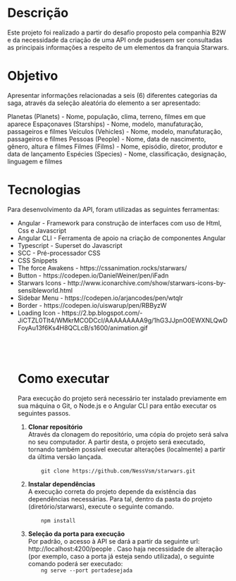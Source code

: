 # Descrição

Este projeto foi realizado a partir do desafio proposto pela companhia B2W e da necessidade da criação de uma API onde pudessem ser consultadas as principais informações a respeito de um elementos da franquia Starwars.

# Objetivo

Apresentar informações relacionadas a seis (6) diferentes categorias da saga, através da seleção aleatória do elemento a ser apresentado:

Planetas (Planets) - Nome, população, clima, terreno, filmes em que aparece
Espaçonaves (Starships) - Nome, modelo, manufaturação, passageiros e filmes
Veículos (Vehicles) - Nome, modelo, manufaturação, passageiros e filmes
Pessoas (People) - Nome, data de nascimento, gênero, altura e filmes
Filmes (Films) - Nome, episódio, diretor, produtor e data de lançamento
Espécies (Species) -  Nome, classificação, designação, linguagem e filmes

# Tecnologias

Para desenvolvimento da API, foram utilizadas as seguintes ferramentas:
<ul>
  <li>
    Angular - Framework para construção de interfaces com uso de Html, Css e Javascript </li>
   <li>
     Angular CLI - Ferramenta de apoio na criação de componentes Angular</li>
  <li>
    Typescript - Superset do Javascript </li>
  <li>
    SCC - Pré-processador CSS </li>
  <li>
    CSS Snippets </li>
   <li>
     The force Awakens - https://cssanimation.rocks/starwars/ </li>
  <li>
    Button - https://codepen.io/DanielWeiner/pen/iFadn </li>
  <li>
    Starwars Icons - http://www.iconarchive.com/show/starwars-icons-by-sensibleworld.html </li>
  <li>
    Sidebar Menu - https://codepen.io/arjancodes/pen/wtqIr </li>
  <li>
    Border - https://codepen.io/uiswarup/pen/RBByzW </li>
  <li>
    Loading Icon - https://2.bp.blogspot.com/-JiCTZL0TIt4/WMkrMCODCcI/AAAAAAAAA9g/1hG3JJpnO0EWXNLQwDFoyAu13f6Ks4H8QCLcB/s1600/animation.gif </li>
  <br /><br /><br />
  
  # Como executar
  
  Para execução do projeto será necessário ter instalado previamente em sua máquina o Git, o Node.js e o Angular CLI para então executar os seguintes passos.

  <ol>
  <li> <b> Clonar repositório </b> <br />
Através da clonagem do repositório, uma cópia do projeto será salva no seu computador. A partir desta, o projeto será executado, tornando também possível executar alterações (localmente) a partir da última versão lançada.<br />
    <code>
    git clone https://github.com/NessVsm/starwars.git
    </code>
  </li>
  <li> <b> Instalar dependências </b> <br />
    A execução correta do projeto depende da existência das dependências necessárias. Para tal, dentro da pasta do projeto (diretório/starwars), execute o seguinte comando.<br />
    <code>
    npm install
    </code>
  </li>
  <li><b> Seleção da porta para execução </b><br />
   Por padrão, o acesso à API se dará a partir da seguinte url: http://localhost:4200/people . Caso haja necessidade de alteração (por exemplo, caso a porta já esteja sendo utilizada), o seguinte comando poderá ser executado:
    <code>
    ng serve --port portadesejada
    </code>
  </li>









